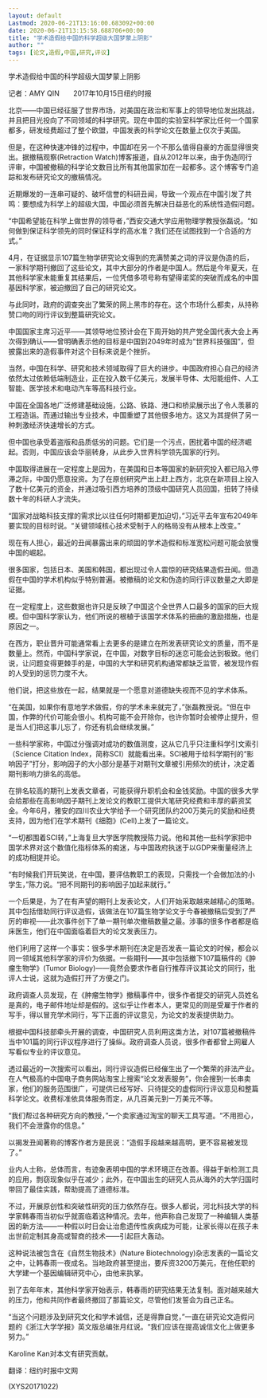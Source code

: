 ```yaml
---
layout: default
Lastmod: 2020-06-21T13:16:00.683092+00:00
date: 2020-06-21T13:15:58.688706+00:00
title: "学术造假给中国的科学超级大国梦蒙上阴影"
author: ""
tags: [论文,造假,中国,研究,评议]
---
```


学术造假给中国的科学超级大国梦蒙上阴影

记者：AMY QIN　　2017年10月15日纽约时报

北京——中国已经征服了世界市场，对美国在政治和军事上的领导地位发出挑战，并且把目光投向了不同领域的科学研究。现在中国的实验室科学家比任何一个国家都多，研发经费超过了整个欧盟，中国发表的科学论文在数量上仅次于美国。

但是，在这种快速冲锋的过程中，中国却在另一个不那么值得自豪的方面显得很突出。据撤稿观察(Retraction Watch)博客报道，自从2012年以来，由于伪造同行评审，中国被撤稿的科学论文数目比所有其他国家加在一起都多。这个博客专门追踪和发布研究论文的撤稿情况。

近期爆发的一连串可疑的、破坏信誉的科研丑闻，导致一个观点在中国引发了共鸣：要想成为科学上的超级大国，中国必须首先解决日益恶化的系统性造假问题。

“中国希望能在科学上做世界的领导者，”西安交通大学应用物理学教授张磊说。“如何做到保证科学领先的同时保证科学的高水准？我们还在试图找到一个合适的方式。”

4月，在证据显示107篇生物学研究论文得到的充满赞美之词的评议是伪造的后，一家科学期刊撤回了这些论文，其中大部分的作者是中国人。然后是今年夏天，在其他科学家未能重复其结果后，一位凭借多项号称有望得诺奖的突破而成名的中国基因科学家，被迫撤回了自己的研究论文。

与此同时，政府的调查突出了繁荣的网上黑市的存在。这个市场什么都卖，从持称赞口吻的同行评议到整篇研究论文。

中国国家主席习近平——其领导地位预计会在下周开始的共产党全国代表大会上再次得到确认——曾明确表示他的目标是中国到2049年时成为“世界科技强国”，但披露出来的造假事件对这个目标来说是个挫折。

当然，中国在科学、研究和技术领域取得了巨大的进步。中国政府担心自己的经济依然太过依赖低端制造业，正在投入数千亿美元，发展半导体、太阳能组件、人工智能、医学技术和电动汽车等高科技行业。

中国在全国各地广泛修建基础设施，公路、铁路、港口和桥梁展示出了令人羡慕的工程造诣。而通过输出专业技术，中国重塑了其他很多地方。这又为其提供了另一种刺激经济快速增长的方式。

但中国也承受着盗版和品质低劣的问题。它们是一个污点，困扰着中国的经济崛起。否则，中国应该会华丽转身，从此步入世界科学领先国家的行列。

中国取得进展在一定程度上是因为，在美国和日本等国家的新研究投入都已陷入停滞之际，中国仍愿意投资。为了在原创研究产出上赶上西方，北京在新项目上投入了数十亿美元的资金，并通过吸引西方培养的顶级中国研究人员回国，扭转了持续数十年的科研人才流失。

“国家对战略科技支撑的需求比以往任何时期都更加迫切，”习近平去年宣布2049年要实现的目标时说。“关键领域核心技术受制于人的格局没有从根本上改变。”

现在有人担心，最近的丑闻暴露出来的顽固的学术造假和标准宽松问题可能会放慢中国的崛起。

很多国家，包括日本、美国和韩国，都出现过令人震惊的研究结果造假丑闻。但造假在中国的学术机构似乎特别普遍。被撤稿的论文和伪造的同行评议数量之大即是证据。

在一定程度上，这些数据也许只是反映了中国这个全世界人口最多的国家的巨大规模。但中国科学家认为，他们所说的根植于该国学术体系的扭曲的激励措施，也是原因之一。

在西方，职业晋升可能通常看上去更多的是建立在所发表研究论文的质量，而不是数量上。然而，中国科学家说，在中国，对数字目标的迷恋可能会达到极致。他们说，让问题变得更棘手的是，中国的大学和研究机构通常都缺乏监管，被发现作假的人受到的惩罚力度不大。

他们说，把这些放在一起，结果就是一个愿意对道德缺失视而不见的学术体系。

“在美国，如果你有意地学术做假，你的学术未来就完了，”张磊教授说。“但在中国，作弊的代价可能会很小。机构可能不会开除你，也许你暂时会被停止提升，但是当人们把这事儿忘了，你还有机会继续发展。”

一些科学家称，中国过分强调对成功的数值测度，这从它几乎只注重科学引文索引（Science Citation Index，简称SCI）就能看出来。SCI被用于给科学期刊的“影响因子”打分，影响因子的大小部分是基于对期刊文章被引用频次的统计，决定着期刊影响力排名的高低。

在排名较高的期刊上发表文章者，可能获得升职机会和金钱奖励。中国的很多大学会给那些在高影响因子期刊上发论文的教职工提供大笔研究经费和丰厚的薪资奖金。今年6月，雅安的四川农业大学给予一个研究团队约200万美元的奖励和经费支持，因为他们在学术期刊《细胞》(Cell)上发了一篇论文。

“一切都围着SCI转，”上海复旦大学医学院教授陈力说。他和其他一些科学家把中国学术界对这个数值化指标体系的痴迷，与中国政府执迷于以GDP来衡量经济上的成功相提并论。

“有时候我们开玩笑说，在中国，要评估教职工的表现，只需找一个会做加法的小学生，”陈力说。“把不同期刊的影响因子加起来就行。”

一个后果是，为了在有声望的期刊上发表论文，人们开始采取越来越精心的策略。其中包括借助同行评议造假，该做法在107篇生物学论文于今春被撤稿后受到了严厉的审视——此次事件创下了单一期刊单次撤稿数量之最。涉事的很多作者都是临床医生，他们在中国面临着巨大的论文发表压力。

他们利用了这样一个事实：很多学术期刊在决定是否发表一篇论文的时候，都会以同一领域其他科学家的评价为依据。一些期刊——其中包括撤下107篇稿件的《肿瘤生物学》(Tumor Biology)——竟然会要求作者自行推荐评议其论文的同行，批评人士说，这就为造假打开了方便之门。

政府调查人员发现，在《肿瘤生物学》撤稿事件中，很多作者提交的研究人员姓名是真的，电子邮件地址却是假的。这似乎让作者本人，更常见的则是受雇于作者的写手，得以冒充学术同行，写下正面的评议意见，为论文的发表提供助力。

根据中国科技部牵头开展的调查，中国研究人员利用这类方法，对107篇被撤稿件当中101篇的同行评议程序进行了操纵。政府调查人员说，很多作者都曾上网雇人写看似专业的评议意见。

透过最近的一次搜索可以看出，同行评议造假已经催生出了一个繁荣的非法产业。在人气极高的中国电子商务网站淘宝上搜索“论文发表服务”，你会搜到一长串卖家，他们的服务范围很广，可提供已经写好、只待提交的虚假同行评议意见和整篇科学论文。收费标准依具体服务而定，从几百美元到一万美元不等。

“我们帮过各种研究方向的教授，”一个卖家通过淘宝的聊天工具写道。“不用担心，我们不会泄露你的信息。”

以揭发丑闻著称的博客作者方是民说：“造假手段越来越高明，更不容易被发现了。”

业内人士称，总体而言，有迹象表明中国的学术环境正在改善。得益于新检测工具的应用，剽窃现象似乎在减少；此外，在中国出生的研究人员从海外的大学归国时带回了最佳实践，帮助提高了道德标准。

不过，开展原创性和突破性研究的压力依然存在。很多人都说，河北科技大学的科学家韩春雨当初似乎就面临着这种情况。去年，他声称自己发现了一种编辑人类基因的新方法——一种假以时日会让治愈遗传性疾病成为可能，让家长得以在孩子未出世前定制其身高或智商的技术——引起巨大轰动。

这种说法被包含在《自然生物技术》(Nature Biotechnology)杂志发表的一篇论文之中，让韩春雨一夜成名。当地政府甚至提出，要斥资3200万美元，在他任职的大学建一个基因编辑研究中心，由他来执掌。

到了去年年末，其他科学家开始表示，韩春雨的研究结果无法复制。面对越来越大的压力，他和共同作者最终撤回了那篇论文，尽管他们发誓会为自己正名。

“当这个问题涉及到研究文化和学术诚信，还是得靠自觉，”一直在研究论文造假问题的《浙江大学学报》英文版总编张月红说。“我们应该在提高诚信文化上做更多努力。”

Karoline Kan对本文有研究贡献。

翻译：纽约时报中文网

(XYS20171022)

